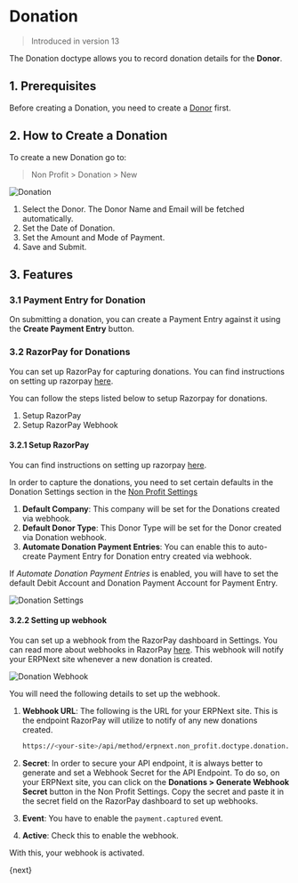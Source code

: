 <!-- add-breadcrumbs -->
# Donation

> Introduced in version 13

The Donation doctype allows you to record donation details for the **Donor**.

## 1. Prerequisites

Before creating a Donation, you need to create a [Donor](/docs/v12/user/manual/en/non_profit/donor) first.

## 2. How to Create a Donation

To create a new Donation go to:

> Non Profit > Donation > New

<img class="screenshot" alt="Donation" src="{{docs_base_url}}/v12/assets/img/non_profit/donation.png">

1. Select the Donor. The Donor Name and Email will be fetched automatically.
2. Set the Date of Donation.
3. Set the Amount and Mode of Payment.
4. Save and Submit.

## 3. Features

### 3.1 Payment Entry for Donation

On submitting a donation, you can create a Payment Entry against it using the **Create Payment Entry** button.

### 3.2 RazorPay for Donations

You can set up RazorPay for capturing donations. You can find instructions on setting up razorpay [here](/docs/v12/user/manual/en/erpnext_integration/razorpay-integration).

You can follow the steps listed below to setup Razorpay for donations.

1. Setup RazorPay
1. Setup RazorPay Webhook

#### 3.2.1 Setup RazorPay

You can find instructions on setting up razorpay [here](/docs/v12/user/manual/en/erpnext_integration/razorpay-integration).

In order to capture the donations, you need to set certain defaults in the Donation Settings section in the [Non Profit Settings](/docs/v12/user/manual/en/non_profit/non_profit_settings)

1. **Default Company**: This company will be set for the Donations created via webhook.
1. **Default Donor Type**: This Donor Type will be set for the Donor created via Donation webhook.
1. **Automate Donation Payment Entries**: You can enable this to auto-create Payment Entry for Donation entry created via webhook.

If _Automate Donation Payment Entries_ is enabled, you will have to set the default Debit Account and Donation Payment Account for Payment Entry.

<img class="screenshot" alt="Donation Settings" src="{{docs_base_url}}/v12/assets/img/non_profit/donation-settings.png">

#### 3.2.2 Setting up webhook

You can set up a webhook from the RazorPay dashboard in Settings. You can read more about webhooks in RazorPay [here](https://razorpay.com/docs/v12/webhooks/). This webhook will notify your ERPNext site whenever a new donation is created.

<img class="screenshot" alt="Donation Webhook" src="{{docs_base_url}}/v12/assets/img/non_profit/donation-webhook.png">

You will need the following details to set up the webhook.

1. **Webhook URL**: The following is the URL for your ERPNext site. This is the endpoint RazorPay will utilize to notify of any new donations created.

    ```sh
    https://<your-site>/api/method/erpnext.non_profit.doctype.donation.donation.capture_razorpay_donations
    ```

2. **Secret**: In order to secure your API endpoint, it is always better to generate and set a Webhook Secret for the API Endpoint. To do so, on your ERPNext site, you can click on the **Donations > Generate Webhook Secret** button in the Non Profit Settings. Copy the secret and paste it in the secret field on the RazorPay dashboard to set up webhooks.

3. **Event**: You have to enable the `payment.captured` event.

4. **Active**: Check this to enable the webhook.

With this, your webhook is activated.

{next}
